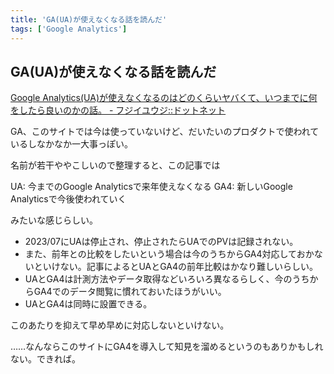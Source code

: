 ```yaml
---
title: 'GA(UA)が使えなくなる話を読んだ'
tags: ['Google Analytics']
---
```


## GA(UA)が使えなくなる話を読んだ

[Google Analytics\(UA\)が使えなくなるのはどのくらいヤバくて、いつまでに何をしたら良いのかの話。 \- フジイユウジ::ドットネット](https://fujii-yuji.net/2022/04/18/153533)

GA、このサイトでは今は使っていないけど、だいたいのプロダクトで使われているしなかなか一大事っぽい。

名前が若干ややこしいので整理すると、この記事では

UA: 今までのGoogle Analyticsで来年使えなくなる
GA4: 新しいGoogle Analyticsで今後使われていく

みたいな感じらしい。

- 2023/07にUAは停止され、停止されたらUAでのPVは記録されない。
- また、前年との比較をしたいという場合は今のうちからGA4対応しておかないといけない。記事によるとUAとGA4の前年比較はかなり難しいらしい。
- UAとGA4は計測方法やデータ取得などいろいろ異なるらしく、今のうちからGA4でのデータ閲覧に慣れておいたほうがいい。
- UAとGA4は同時に設置できる。

このあたりを抑えて早め早めに対応しないといけない。

……なんならこのサイトにGA4を導入して知見を溜めるというのもありかもしれない。できれば。
